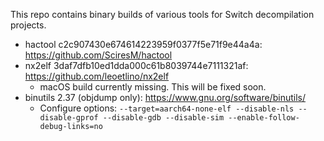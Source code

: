 This repo contains binary builds of various tools for Switch decompilation projects.

* hactool c2c907430e674614223959f0377f5e71f9e44a4a: https://github.com/SciresM/hactool
* nx2elf 3daf7dfb10ed1dda000c61b8039744e7111321af: https://github.com/leoetlino/nx2elf
    * macOS build currently missing. This will be fixed soon.
* binutils 2.37 (objdump only): https://www.gnu.org/software/binutils/
    * Configure options: `--target=aarch64-none-elf --disable-nls --disable-gprof --disable-gdb --disable-sim --enable-follow-debug-links=no`
